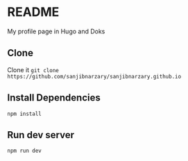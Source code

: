 # README
My profile page in Hugo and Doks

## Clone
Clone it `git clone https://github.com/sanjibnarzary/sanjibnarzary.github.io`

## Install Dependencies
`npm install`

## Run dev server
`npm run dev`

